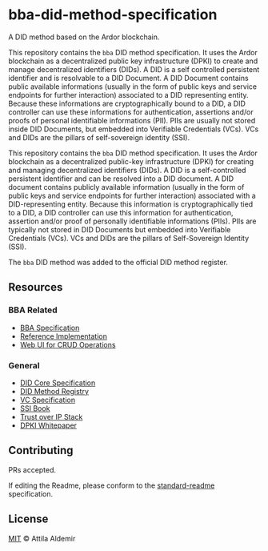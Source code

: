 # bba-did-method-specification

A DID method based on the Ardor blockchain.

This repository contains the `bba` DID method specification. It uses the Ardor blockchain as a decentralized public key infrastructure (DPKI) to create and manage decentralized identifiers (DIDs). A DID is a self controlled persistent identifier and is resolvable to a DID Document. A DID Document contains public available informations (usually in the form of public keys and service endpoints for further interaction) associated to a DID representing entity. Because these informations are cryptographically bound to a DID, a DID controller can use these informations for authentication, assertions and/or proofs of personal identifiable informations (PII). PIIs are usually not stored inside DID Documents, but embedded into Verifiable Credentials (VCs). VCs and DIDs are the pillars of self-sovereign identity (SSI).

This repository contains the `bba` DID method specification. It uses the Ardor blockchain as a decentralized public-key infrastructure (DPKI) for creating and managing decentralized identifiers (DIDs). A DID is a self-controlled persistent identifier and can be resolved into a DID document. A DID document contains publicly available information (usually in the form of public keys and service endpoints for further interaction) associated with a DID-representing entity. Because this information is cryptographically tied to a DID, a DID controller can use this information for authentication, assertion and/or proof of personally identifiable informations (PIIs). PIIs are typically not stored in DID Documents but embedded into Verifiable Credentials (VCs). VCs and DIDs are the pillars of Self-Sovereign Identity (SSI).


The `bba` DID method was added to the official DID method register.


## Resources

### BBA Related

- [BBA Specification](docs/markdown/spec.md)
- [Reference Implementation](https://github.com/blobaa/bba-did-method-handler-ts)
- [Web UI for CRUD Operations](https://dev.uniresolver.io)
<!-- - [Universal Resolver](https://dev.uniresolver.io) -->


### General

- [DID Core Specification](https://www.w3.org/TR/did-core/)
- [DID Method Registry](https://w3c.github.io/did-spec-registries/#did-methods)
- [VC Specification](https://www.w3.org/TR/vc-data-model/)
- [SSI Book](https://www.manning.com/books/self-sovereign-identity)
- [Trust over IP Stack](https://trustoverip.org/wp-content/uploads/sites/98/2020/05/toip_introduction_050520.pdf)
- [DPKI Whitepaper](https://www.weboftrust.info/downloads/dpki.pdf)

## Contributing

PRs accepted.

If editing the Readme, please conform to the [standard-readme](https://github.com/RichardLitt/standard-readme) specification.


## License

[MIT](./LICENSE) © Attila Aldemir
